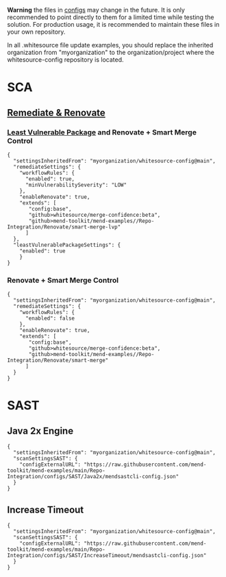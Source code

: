 **Warning** the files in [configs](./) may change in the future.  It is only recommended to point directly to them for a limited time while testing the solution.  For production usage, it is recommended to maintain these files in your own repository.

In all .whitesource file update examples, you should replace the inherited organization from "myorganization" to the organization/project where the whitesource-config repository is located.

# SCA
## [Remediate & Renovate](https://docs.mend.io/bundle/integrations/page/mend_remediate_and_renovate.html)

### [Least Vulnerable Package](https://docs.mend.io/bundle/integrations/page/least_vulnerable_packages_feature.html) and Renovate + Smart Merge Control
```
{
  "settingsInheritedFrom": "myorganization/whitesource-config@main",
  "remediateSettings": {
    "workflowRules": {
      "enabled": true,
      "minVulnerabilitySeverity": "LOW"
    },
    "enableRenovate": true,
    "extends": [
       "config:base",
       "github>whitesource/merge-confidence:beta",
       "github>mend-toolkit/mend-examples//Repo-Integration/Renovate/smart-merge-lvp"
      ]
  },
  "leastVulnerablePackageSettings": {
    "enabled": true
    }
}
```

### Renovate + Smart Merge Control
```
{
  "settingsInheritedFrom": "myorganization/whitesource-config@main",
  "remediateSettings": {
    "workflowRules": {
      "enabled": false
    },
    "enableRenovate": true,
    "extends": [
       "config:base",
       "github>whitesource/merge-confidence:beta",
       "github>mend-toolkit/mend-examples//Repo-Integration/Renovate/smart-merge"
      ]
  }
}
```

# SAST
## Java 2x Engine
```
{
  "settingsInheritedFrom": "myorganization/whitesource-config@main",
  "scanSettingsSAST": {
    "configExternalURL": "https://raw.githubusercontent.com/mend-toolkit/mend-examples/main/Repo-Integration/configs/SAST/Java2x/mendsastcli-config.json"
  }
}
```
## Increase Timeout
```
{
  "settingsInheritedFrom": "myorganization/whitesource-config@main",
  "scanSettingsSAST": {
    "configExternalURL": "https://raw.githubusercontent.com/mend-toolkit/mend-examples/main/Repo-Integration/configs/SAST/IncreaseTimeout/mendsastcli-config.json"
  }
}
```
